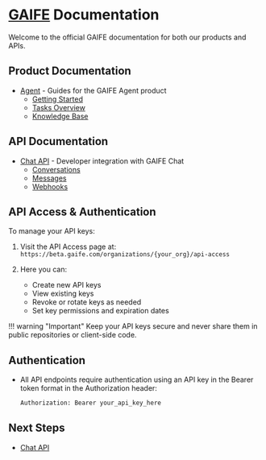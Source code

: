 # [GAIFE](https://www.gaife.com) Documentation

Welcome to the official GAIFE documentation for both our products and APIs.

## Product Documentation

- [Agent](./agent/index.md) - Guides for the GAIFE Agent product
    - [Getting Started](./agent/getting-started/introduction.md)
    - [Tasks Overview](./agent/tasks/overview.md)
    - [Knowledge Base](./agent/knowledge/base.md)

## API Documentation

- [Chat API](./chat/index.md) - Developer integration with GAIFE Chat
    - [Conversations](./chat/conversations.md)
    - [Messages](./chat/message.md)
    - [Webhooks](./chat/webhooks.md)

## API Access & Authentication

To manage your API keys:

1. Visit the API Access page at:
   `https://beta.gaife.com/organizations/{your_org}/api-access`

2. Here you can:
    - Create new API keys
    - View existing keys
    - Revoke or rotate keys as needed
    - Set key permissions and expiration dates

!!! warning "Important"
    Keep your API keys secure and never share them in public repositories or client-side code.

## Authentication

- All API endpoints require authentication using an API key in the Bearer token
format in the Authorization header:

    ```bash
    Authorization: Bearer your_api_key_here
    ```

## Next Steps

- [Chat API](./chat/index.md)
